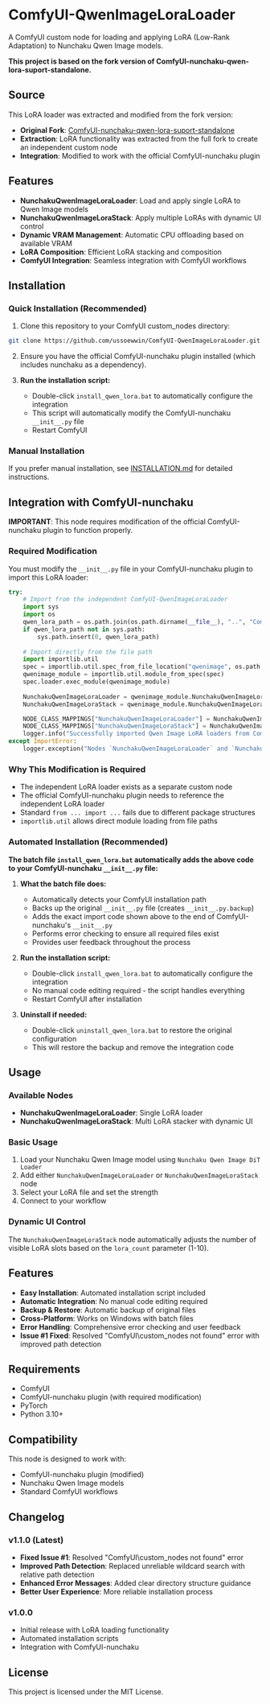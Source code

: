 # ComfyUI-QwenImageLoraLoader

A ComfyUI custom node for loading and applying LoRA (Low-Rank Adaptation) to Nunchaku Qwen Image models.

**This project is based on the fork version of ComfyUI-nunchaku-qwen-lora-suport-standalone.**

## Source

This LoRA loader was extracted and modified from the fork version:
- **Original Fork**: [ComfyUI-nunchaku-qwen-lora-suport-standalone](https://github.com/ussoewwin/ComfyUI-nunchaku-qwen-lora-suport-standalone)
- **Extraction**: LoRA functionality was extracted from the full fork to create an independent custom node
- **Integration**: Modified to work with the official ComfyUI-nunchaku plugin

## Features

- **NunchakuQwenImageLoraLoader**: Load and apply single LoRA to Qwen Image models
- **NunchakuQwenImageLoraStack**: Apply multiple LoRAs with dynamic UI control
- **Dynamic VRAM Management**: Automatic CPU offloading based on available VRAM
- **LoRA Composition**: Efficient LoRA stacking and composition
- **ComfyUI Integration**: Seamless integration with ComfyUI workflows

## Installation

### Quick Installation (Recommended)

1. Clone this repository to your ComfyUI custom_nodes directory:
```bash
git clone https://github.com/ussoewwin/ComfyUI-QwenImageLoraLoader.git
```

2. Ensure you have the official ComfyUI-nunchaku plugin installed (which includes nunchaku as a dependency).

3. **Run the installation script:**
   - Double-click `install_qwen_lora.bat` to automatically configure the integration
   - This script will automatically modify the ComfyUI-nunchaku `__init__.py` file
   - Restart ComfyUI

### Manual Installation

If you prefer manual installation, see [INSTALLATION.md](INSTALLATION.md) for detailed instructions.

## Integration with ComfyUI-nunchaku

**IMPORTANT**: This node requires modification of the official ComfyUI-nunchaku plugin to function properly.

### Required Modification

You must modify the `__init__.py` file in your ComfyUI-nunchaku plugin to import this LoRA loader:

```python
try:
    # Import from the independent ComfyUI-QwenImageLoraLoader
    import sys
    import os
    qwen_lora_path = os.path.join(os.path.dirname(__file__), "..", "ComfyUI-QwenImageLoraLoader")
    if qwen_lora_path not in sys.path:
        sys.path.insert(0, qwen_lora_path)
    
    # Import directly from the file path
    import importlib.util
    spec = importlib.util.spec_from_file_location("qwenimage", os.path.join(qwen_lora_path, "nodes", "lora", "qwenimage.py"))
    qwenimage_module = importlib.util.module_from_spec(spec)
    spec.loader.exec_module(qwenimage_module)
    
    NunchakuQwenImageLoraLoader = qwenimage_module.NunchakuQwenImageLoraLoader
    NunchakuQwenImageLoraStack = qwenimage_module.NunchakuQwenImageLoraStack

    NODE_CLASS_MAPPINGS["NunchakuQwenImageLoraLoader"] = NunchakuQwenImageLoraLoader
    NODE_CLASS_MAPPINGS["NunchakuQwenImageLoraStack"] = NunchakuQwenImageLoraStack
    logger.info("Successfully imported Qwen Image LoRA loaders from ComfyUI-QwenImageLoraLoader")
except ImportError:
    logger.exception("Nodes `NunchakuQwenImageLoraLoader` and `NunchakuQwenImageLoraStack` import failed:")
```

### Why This Modification is Required

- The independent LoRA loader exists as a separate custom node
- The official ComfyUI-nunchaku plugin needs to reference the independent LoRA loader
- Standard `from ... import ...` fails due to different package structures
- `importlib.util` allows direct module loading from file paths

### Automated Installation (Recommended)

**The batch file `install_qwen_lora.bat` automatically adds the above code to your ComfyUI-nunchaku `__init__.py` file:**

1. **What the batch file does:**
   - Automatically detects your ComfyUI installation path
   - Backs up the original `__init__.py` file (creates `__init__.py.backup`)
   - Adds the exact import code shown above to the end of ComfyUI-nunchaku's `__init__.py`
   - Performs error checking to ensure all required files exist
   - Provides user feedback throughout the process

2. **Run the installation script:**
   - Double-click `install_qwen_lora.bat` to automatically configure the integration
   - No manual code editing required - the script handles everything
   - Restart ComfyUI after installation

3. **Uninstall if needed:**
   - Double-click `uninstall_qwen_lora.bat` to restore the original configuration
   - This will restore the backup and remove the integration code

## Usage

### Available Nodes
- **NunchakuQwenImageLoraLoader**: Single LoRA loader
- **NunchakuQwenImageLoraStack**: Multi LoRA stacker with dynamic UI

### Basic Usage
1. Load your Nunchaku Qwen Image model using `Nunchaku Qwen Image DiT Loader`
2. Add either `NunchakuQwenImageLoraLoader` or `NunchakuQwenImageLoraStack` node
3. Select your LoRA file and set the strength
4. Connect to your workflow

### Dynamic UI Control
The `NunchakuQwenImageLoraStack` node automatically adjusts the number of visible LoRA slots based on the `lora_count` parameter (1-10).

## Features

- **Easy Installation**: Automated installation script included
- **Automatic Integration**: No manual code editing required
- **Backup & Restore**: Automatic backup of original files
- **Cross-Platform**: Works on Windows with batch files
- **Error Handling**: Comprehensive error checking and user feedback
- **Issue #1 Fixed**: Resolved "ComfyUI\custom_nodes not found" error with improved path detection

## Requirements

- ComfyUI
- ComfyUI-nunchaku plugin (with required modification)
- PyTorch
- Python 3.10+

## Compatibility

This node is designed to work with:
- ComfyUI-nunchaku plugin (modified)
- Nunchaku Qwen Image models
- Standard ComfyUI workflows

## Changelog

### v1.1.0 (Latest)
- **Fixed Issue #1**: Resolved "ComfyUI\custom_nodes not found" error
- **Improved Path Detection**: Replaced unreliable wildcard search with relative path detection
- **Enhanced Error Messages**: Added clear directory structure guidance
- **Better User Experience**: More reliable installation process

### v1.0.0
- Initial release with LoRA loading functionality
- Automated installation scripts
- Integration with ComfyUI-nunchaku

## License

This project is licensed under the MIT License.
